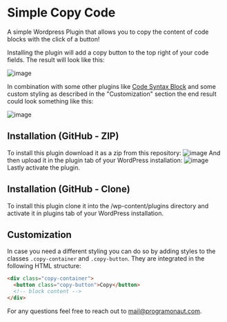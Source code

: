 # Simple Copy Code
A simple Wordpress Plugin that allows you to copy the content of code blocks with the click of a button!

Installing the plugin will add a copy button to the top right of your code fields. The result will look like this:

![image](https://user-images.githubusercontent.com/47224024/183262668-4817d697-05fb-4f7d-bbb9-e2f0163f3526.png)

In combination with some other plugins like [Code Syntax Block](https://github.com/mkaz/code-syntax-block) and some custom styling as described in the "Customization" section the end result could look something like this:

![image](https://user-images.githubusercontent.com/47224024/183262747-141a61bd-13a9-4a0f-ac4d-41fd0c82d97f.png)


## Installation (GitHub - ZIP)

To install this plugin download it as a zip from this repository:
![image](https://user-images.githubusercontent.com/47224024/183262579-14227b62-ed1d-4df1-af4a-80caa17ce283.png)
And then upload it in the plugin tab of your WordPress installation:
![image](https://user-images.githubusercontent.com/47224024/183262608-0b97261e-a7c9-49f9-9604-feaa606744ef.png)
Lastly activate the plugin.

## Installation (GitHub - Clone)

To install this plugin clone it into the /wp-content/plugins directory and activate it in plugins tab of your WordPress installation.

## Customization
In case you need a different styling you can do so by adding styles to the classes `.copy-container` and `.copy-button`. They are integrated in the following HTML structure:

``` html
<div class="copy-container">
  <button class="copy-button">Copy</button>
  <!-- block content -->
</div>
```
For any questions feel free to reach out to [mail@programonaut.com](mailto:mail@programonaut.com).
